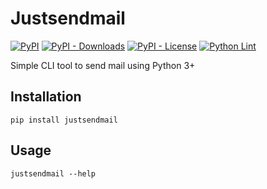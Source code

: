 # Justsendmail

[![PyPI](https://img.shields.io/pypi/v/justsendmail)](https://pypi.org/project/justsendmail/)
[![PyPI - Downloads](https://img.shields.io/pypi/dm/justsendmail)](https://pypi.org/project/justsendmail/)
[![PyPI - License](https://img.shields.io/pypi/l/justsendmail)](https://pypi.org/project/justsendmail/)
[![Python Lint](https://github.com/pschmitt/justsendmail/workflows/Python%20Lint/badge.svg)](https://github.com/pschmitt/justsendmail/actions?query=workflow%3A%22Python+Lint%22)

Simple CLI tool to send mail using Python 3+

## Installation

```
pip install justsendmail
```

## Usage

```
justsendmail --help
```

